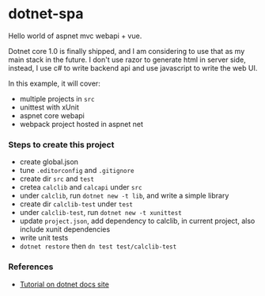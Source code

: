 # dotnet-spa
Hello world of aspnet mvc webapi + vue.

Dotnet core 1.0 is finally shipped, and I am considering to use that as my main stack in the future. I don't use razor to generate html in server side, instead, I use c# to write backend api and use javascript to write the web UI.

In this example, it will cover:
* multiple projects in `src`
* unittest with xUnit
* aspnet core webapi
* webpack project hosted in aspnet net

### Steps to create this project
* create global.json
* tune `.editorconfig` and `.gitignore`
* create dir `src` and `test`
* cretea `calclib` and `calcapi` under `src`
* under `calclib`, run `dotnet new -t lib`, and write a simple library
* create dir `calclib-test` under `test`
* under `calclib-test`, run `dotnet new -t xunittest`
* update `project.json`, add dependency to calclib, in current project, also include xunit dependencies
* write unit tests
* `dotnet restore` then `dn test test/calclib-test`

### References
* [Tutorial on dotnet docs site](https://docs.microsoft.com/en-us/dotnet/articles/core/tutorials/using-on-macos)
